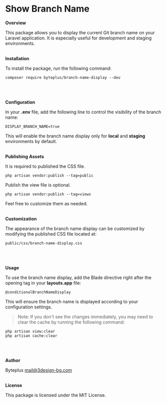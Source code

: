 # Show Branch Name

**Overview**

This package allows you to display the current Git branch name on your Laravel application. It is especially useful for development and staging environments.
<br>
<br>

**Installation**

To install the package, run the following command:

```
composer require byteplus/branch-name-display --dev
```
<br>
<br>

**Configuration**

In your **.env** file, add the following line to control the visibility of the branch name:

```
DISPLAY_BRANCH_NAME=true
```

This will enable the branch name display only for **local** and **staging** environments by default.
<br>
<br>

**Publishing Assets**

It is required to published the CSS file.

```
php artisan vendor:publish --tag=public
```

Publish the view file is optional.

```
php artisan vendor:publish --tag=views
```

Feel free to customize them as needed.
<br>
<br>

**Customization**

The appearance of the branch name display can be customized by modifying the published CSS file located at:

```
public/css/branch-name-display.css
```
<br>
<br>

**Usage**

To use the branch name display, add the Blade directive right after the opening <body> tag in your **layouts.app** file:

```
@conditionalBranchNameDisplay
```

This will ensure the branch name is displayed according to your configuration settings.

> Note: If you don't see the changes immediately, you may need to clear the cache by running the following command:

```
php artisan view:clear
php artisan cache:clear
```
<br>
<br>

**Author**

Byteplus
mail@3design-bg.com
<br>
<br>

**License**

This package is licensed under the MIT License.
